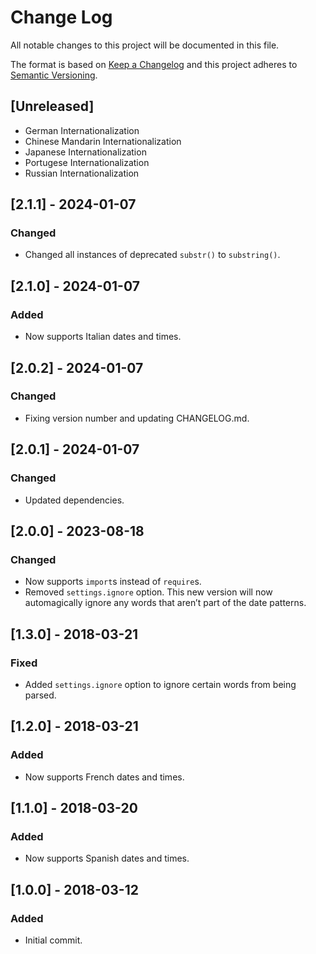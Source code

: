 # Change Log

All notable changes to this project will be documented in this file.

The format is based on [Keep a Changelog](http://keepachangelog.com/)
and this project adheres to [Semantic Versioning](http://semver.org/).

## [Unreleased]

- German Internationalization
- Chinese Mandarin Internationalization
- Japanese Internationalization
- Portugese Internationalization
- Russian Internationalization

## [2.1.1] - 2024-01-07

### Changed

- Changed all instances of deprecated `substr()` to `substring()`.

## [2.1.0] - 2024-01-07

### Added

- Now supports Italian dates and times.

## [2.0.2] - 2024-01-07

### Changed

- Fixing version number and updating CHANGELOG.md.

## [2.0.1] - 2024-01-07

### Changed

- Updated dependencies.

## [2.0.0] - 2023-08-18

### Changed

- Now supports `import`s instead of `require`s.
- Removed `settings.ignore` option. This new version will now automagically ignore any words that aren’t part of the date patterns.

## [1.3.0] - 2018-03-21

### Fixed

- Added `settings.ignore` option to ignore certain words from being parsed.

## [1.2.0] - 2018-03-21

### Added

- Now supports French dates and times.

## [1.1.0] - 2018-03-20

### Added

- Now supports Spanish dates and times.

## [1.0.0] - 2018-03-12

### Added

- Initial commit.